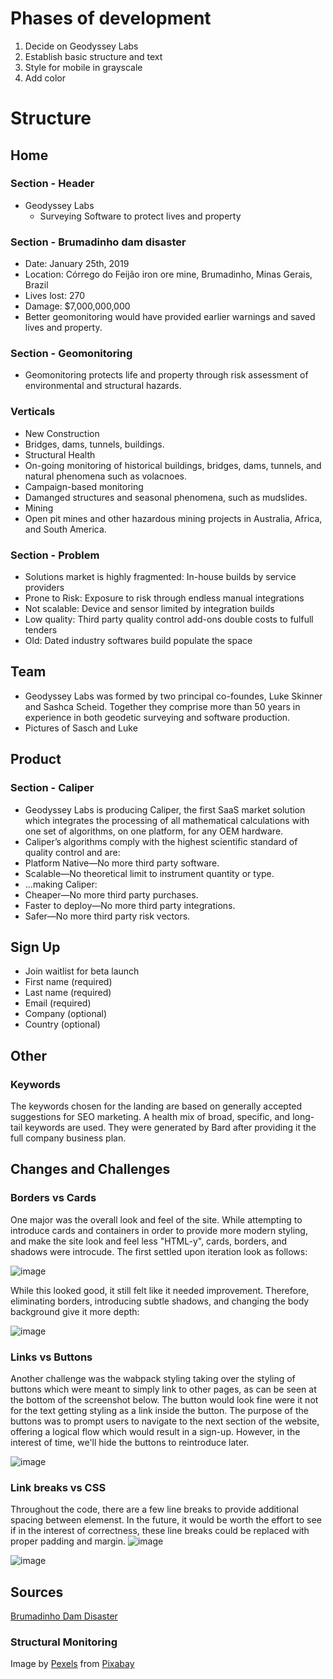 # Phases of development
1) Decide on Geodyssey Labs
2) Establish basic structure and text
3) Style for mobile in grayscale
4) Add color

# Structure
## Home
### Section - Header
- Geodyssey Labs
  - Surveying Software to protect lives and property
### Section - Brumadinho dam disaster
- Date: January 25th, 2019
- Location: Córrego do Feijão iron ore mine, Brumadinho, Minas Gerais, Brazil
- Lives lost: 270
- Damage: $7,000,000,000
- Better geomonitoring would have provided earlier warnings and saved lives and property.

### Section - Geomonitoring
- Geomonitoring protects life and property through risk assessment of environmental and structural hazards.

### Verticals

- New Construction
-   Bridges, dams, tunnels, buildings.
- Structural Health
-   On-going monitoring of historical buildings, bridges, dams, tunnels, and natural phenomena such as volacnoes.
- Campaign-based monitoring
-   Damanged structures and seasonal phenomena, such as mudslides.
- Mining
-  Open pit mines and other hazardous mining projects in Australia, Africa, and South America.
 
### Section - Problem
- Solutions market is highly fragmented: In-house builds by service providers
- Prone to Risk: Exposure to risk through endless manual integrations
- Not scalable: Device and sensor limited by integration builds
- Low quality: Third party quality control add-ons double costs to fulfull tenders
- Old: Dated industry softwares build populate the space


## Team
- Geodyssey Labs was formed by two principal co-foundes, Luke Skinner and Sashca Scheid. Together they comprise more than 50 years in experience in both geodetic surveying and software production.
- Pictures of Sasch and Luke

## Product
### Section - Caliper
- Geodyssey Labs is producing Caliper, the first SaaS market solution which integrates the processing of all mathematical calculations with one set of algorithms, on one platform, for any OEM hardware.
- Caliper’s algorithms comply with the highest scientific standard of quality control and are:
- Platform Native—No more third party software.
- Scalable—No theoretical limit to instrument quantity or type.
- …making Caliper:
- Cheaper—No more third party purchases.
- Faster to deploy—No more third party integrations.
- Safer—No more third party risk vectors.

## Sign Up
- Join waitlist for beta launch
-   First name (required)
-   Last name (required)
-   Email (required)
-   Company (optional)
-   Country (optional)

## Other
### Keywords
The keywords chosen for the landing are based on generally accepted suggestions for SEO marketing. A health mix of broad, specific, and long-tail keywords are used. They were generated by Bard after providing it the full company business plan.

## Changes and Challenges
### Borders vs Cards
One major was the overall look and feel of the site. While attempting to introduce cards and containers in order to provide more modern styling, and make the site look and feel less "HTML-y", cards, borders, and shadows were introcude. The first settled upon iteration look as follows:


![image](https://github.com/laskinner/geodyssay-labs-landing/assets/1858258/91b76eb2-b401-4411-8aa4-ede76a758991)


While this looked good, it still felt like it needed improvement. Therefore, eliminating borders, introducing subtle shadows, and changing the body background give it more depth:


![image](https://github.com/laskinner/geodyssay-labs-landing/assets/1858258/83ebe078-489c-497c-8d06-6a099349a47e)

### Links vs Buttons
Another challenge was the wabpack styling taking over the styling of buttons which were meant to simply link to other pages, as can be seen at the bottom of the screenshot below. The button would look fine were it not for the text getting styling as a link inside the button. The purpose of the buttons was to prompt users to navigate to the next section of the website, offering a logical flow which would result in a sign-up. However, in the interest of time, we'll hide the buttons to reintroduce later.


![image](https://github.com/laskinner/geodyssay-labs-landing/assets/1858258/d478013d-014e-4130-a993-948b859c5a57)

### Link breaks vs CSS
Throughout the code, there are a few line breaks to provide additional spacing between elemenst. In the future, it would be worth the effort to see if in the interest of correctness, these line breaks could be replaced with proper padding and margin.
![image](https://github.com/laskinner/geodyssay-labs-landing/assets/1858258/c2ceaf06-13cb-4763-9a91-3fbdd95f0bde)

![image](https://github.com/laskinner/geodyssay-labs-landing/assets/1858258/a01c36d8-f029-446e-9f5c-ad97a43e4d75)



## Sources
[Brumadinho Dam Disaster](https://youtu.be/sKZUZQytads?si=DuwlpgqgZXvnl3R8)
### Structural Monitoring
Image by <a href="https://pixabay.com/users/pexels-2286921/?utm_source=link-attribution&utm_medium=referral&utm_campaign=image&utm_content=1834754">Pexels</a> from <a href="https://pixabay.com//?utm_source=link-attribution&utm_medium=referral&utm_campaign=image&utm_content=1834754">Pixabay</a>
